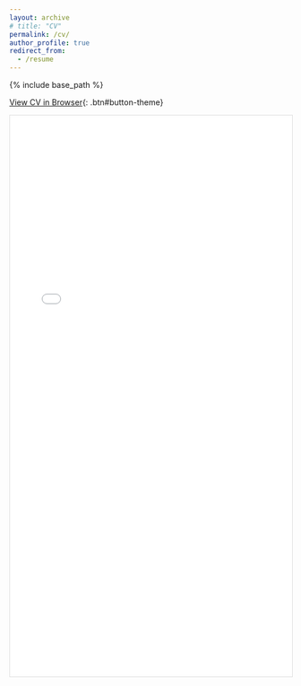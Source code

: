 ```yaml
---
layout: archive
# title: "CV"
permalink: /cv/
author_profile: true
redirect_from:
  - /resume
---
```


{% include base_path %}

<!-- Last updated: 03.2024. -->

[View CV in Browser](/files/CV_Argun_Hild.pdf){: .btn#button-theme}

<iframe src="/files/CV_Argun_Hild.pdf" width="100%" height="1000px" style="border: 1px solid #ddd;">
    Your browser doesn't support iframes. Please download the CV from the link above.
</iframe>

